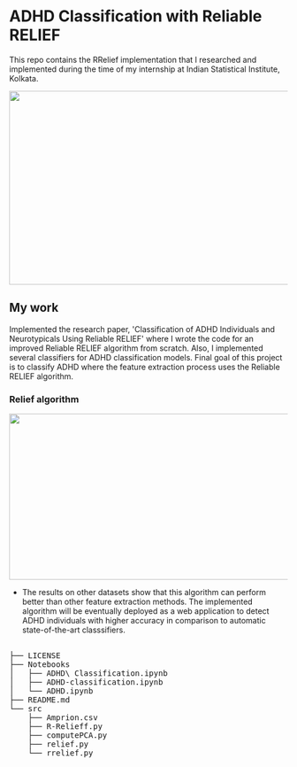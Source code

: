 # ADHD Classification with Reliable RELIEF

This repo contains the RRelief implementation that I researched and implemented during the time of my internship at Indian Statistical Institute, Kolkata. 

<p  align="center"><img width = "900" height=350" src = "https://raw.githubusercontent.com/Bhard27/ADHD-Classification-with-Reliable-RELIEF/main/assets/paper.png?token=AMFAV34ZV4XNFXJ67D4B2Y3BNHJPW"></p>

## My work

Implemented the research paper, 'Classification of ADHD Individuals and Neurotypicals Using Reliable RELIEF' where I wrote the code for an improved Reliable RELIEF algorithm from scratch. Also, I implemented several classifiers for ADHD classification models. Final goal of this project is to classify ADHD where the feature extraction process uses the Reliable RELIEF algorithm. 

### Relief algorithm    

<p  align="center"><img width = "550" height=300" src = "https://raw.githubusercontent.com/Bhard27/ADHD-Classification-with-Reliable-RELIEF/main/assets/relief-algo.png?token=AMFAV3ZK4CVVDL24NBWRD2DBNHG6E"></p>

- The results on other datasets show that this algorithm can perform better than other feature extraction methods. The implemented algorithm will be eventually deployed as a web application to detect ADHD individuals with higher accuracy in comparison to automatic state-of-the-art classsifiers.

<pre>

├── LICENSE
├── Notebooks
│   ├── ADHD\ Classification.ipynb
│   ├── ADHD-classification.ipynb
│   └── ADHD.ipynb
├── README.md
└── src
    ├── Amprion.csv
    ├── R-Relieff.py
    ├── computePCA.py
    ├── relief.py
    └── rrelief.py
</pre>
